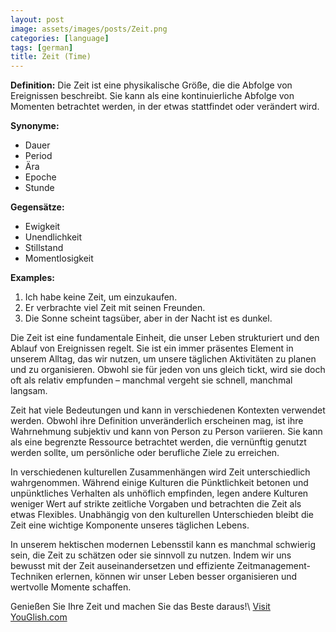 ```yaml
---
layout: post
image: assets/images/posts/Zeit.png
categories: [language]
tags: [german]
title: Zeit (Time)
---
```


**Definition:**
Die Zeit ist eine physikalische Größe, die die Abfolge von Ereignissen beschreibt. Sie kann als eine kontinuierliche Abfolge von Momenten betrachtet werden, in der etwas stattfindet oder verändert wird.

**Synonyme:**
- Dauer
- Period
- Ära
- Epoche
- Stunde

**Gegensätze:**
- Ewigkeit
- Unendlichkeit
- Stillstand
- Momentlosigkeit

**Examples:**

1. Ich habe keine Zeit, um einzukaufen.
2. Er verbrachte viel Zeit mit seinen Freunden.
3. Die Sonne scheint tagsüber, aber in der Nacht ist es dunkel.

Die Zeit ist eine fundamentale Einheit, die unser Leben strukturiert und den Ablauf von Ereignissen regelt. Sie ist ein immer präsentes Element in unserem Alltag, das wir nutzen, um unsere täglichen Aktivitäten zu planen und zu organisieren. Obwohl sie für jeden von uns gleich tickt, wird sie doch oft als relativ empfunden – manchmal vergeht sie schnell, manchmal langsam.

Zeit hat viele Bedeutungen und kann in verschiedenen Kontexten verwendet werden. Obwohl ihre Definition unveränderlich erscheinen mag, ist ihre Wahrnehmung subjektiv und kann von Person zu Person variieren. Sie kann als eine begrenzte Ressource betrachtet werden, die vernünftig genutzt werden sollte, um persönliche oder berufliche Ziele zu erreichen.

In verschiedenen kulturellen Zusammenhängen wird Zeit unterschiedlich wahrgenommen. Während einige Kulturen die Pünktlichkeit betonen und unpünktliches Verhalten als unhöflich empfinden, legen andere Kulturen weniger Wert auf strikte zeitliche Vorgaben und betrachten die Zeit als etwas Flexibles. Unabhängig von den kulturellen Unterschieden bleibt die Zeit eine wichtige Komponente unseres täglichen Lebens.

In unserem hektischen modernen Lebensstil kann es manchmal schwierig sein, die Zeit zu schätzen oder sie sinnvoll zu nutzen. Indem wir uns bewusst mit der Zeit auseinandersetzen und effiziente Zeitmanagement-Techniken erlernen, können wir unser Leben besser organisieren und wertvolle Momente schaffen.

Genießen Sie Ihre Zeit und machen Sie das Beste daraus!\ <a id="yg-widget-0" class="youglish-widget" data-query="Zeit" data-lang="german" data-components="8412" data-auto-start="0" data-bkg-color="theme_light" data-title="How%20to%20pronounce%20Zeit%20in%20German"  rel="nofollow" href="https://youglish.com">Visit YouGlish.com</a><script async src="https://youglish.com/public/emb/widget.js" charset="utf-8"></script>